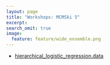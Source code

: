 ```yaml
---
layout: page
title: "Workshops: MCMSki 5"
excerpt:
search_omit: true
image:
  feature: feature/wide_ensemble.png
---
```



- [hierarchical_logistic_regression.data](/workshops/bristol/hierarchical_logistic_regression.data)
